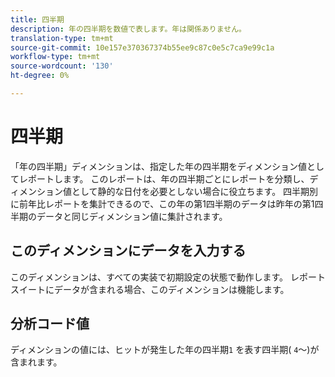 ```yaml
---
title: 四半期
description: 年の四半期を数値で表します。年は関係ありません。
translation-type: tm+mt
source-git-commit: 10e157e370367374b55ee9c87c0e5c7ca9e99c1a
workflow-type: tm+mt
source-wordcount: '130'
ht-degree: 0%

---
```



# 四半期

「年の四半期」ディメンションは、指定した年の四半期をディメンション値としてレポートします。 このレポートは、年の四半期ごとにレポートを分類し、ディメンション値として静的な日付を必要としない場合に役立ちます。 四半期別に前年比レポートを集計できるので、この年の第1四半期のデータは昨年の第1四半期のデータと同じディメンション値に集計されます。

## このディメンションにデータを入力する

このディメンションは、すべての実装で初期設定の状態で動作します。 レポートスイートにデータが含まれる場合、このディメンションは機能します。

## 分析コード値

ディメンションの値には、ヒットが発生した年の四半期`1` を表す四半期( `4`～)が含まれます。
